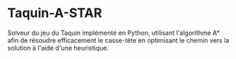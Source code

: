 # Taquin-A-STAR
Solveur du jeu du Taquin implémenté en Python, utilisant l'algorithme A* afin de résoudre efficacement le casse-tête en optimisant le chemin vers la solution à l'aide d'une heuristique.
